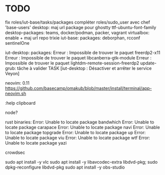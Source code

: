 # TODO

fix roles/iut-base/tasks/packages
compléter roles/sudo_user avec chef 'base-users'
desktop:
  maj url package pour ghostty
  ttf-ubuntu-font-family
desktop-packages: teams, docker/podman, packer, vagrant
                  virtualbox: enable + maj url repo trixie
iut-base:
  packages: deborphan, rcconf
  sentinelOne

iut-desktop:
  packages:
      Erreur : Impossible de trouver le paquet freerdp2-x11
      Erreur : Impossible de trouver le paquet libcanberra-gtk-module
      Erreur : Impossible de trouver le paquet lightdm-remote-session-freerdp2
  update-grub: tâche à valider
  TASK [iut-desktop : Désactiver et arrêter le service Veyon]

neovim:
  0.11
    <https://github.com/basecamp/omakub/blob/master/install/terminal/app-neovim.sh>

  :help clipboard

node?

rust binaries:
Error: Unable to locate package bandwhich
Error: Unable to locate package carapace
Error: Unable to locate package navi
Error: Unable to locate package topgrade
Error: Unable to locate package up
Error: Unable to locate package viu
Error: Unable to locate package wtf
Error: Unable to locate package yazi

crowdsec

sudo apt install -y vlc
sudo apt install -y libavcodec-extra libdvd-pkg; sudo dpkg-reconfigure libdvd-pkg
sudo apt install -y obs-studio

